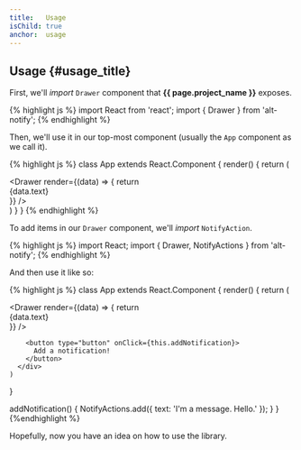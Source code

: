 ```yaml
---
title:   Usage
isChild: true
anchor:  usage
---
```


## Usage {#usage_title}

First, we'll *import* `Drawer` component that **{{ page.project_name }}** exposes.

{% highlight js %}
import React from 'react';
import { Drawer } from 'alt-notify';
{% endhighlight %}

Then, we'll use it in our top-most component (usually the `App` component as we call it).

{% highlight js %}
class App extends React.Component {
  render() {
    return (
      <div>
        <Drawer render={(data) => {
          return <div>{data.text}</div>
        }} />
      </div>
    )
  }
}
{% endhighlight %}

To add items in our `Drawer` component, we'll *import* `NotifyAction`.

{% highlight js %}
import React;
import { Drawer, NotifyActions } from 'alt-notify';
{% endhighlight %}

And then use it like so:

{% highlight js %}
class App extends React.Component {
  render() {
    return (
      <div>
        <Drawer render={(data) => {
          return <div>{data.text}</div>
        }} />

        <button type="button" onClick={this.addNotification}>
          Add a notification!
        </button>
      </div>
    )
  }

  addNotification() {
    NotifyActions.add({ text: 'I\'m a message. Hello.' });
  }
}
{%endhighlight %}

Hopefully, now you have an idea on how to use the library.
